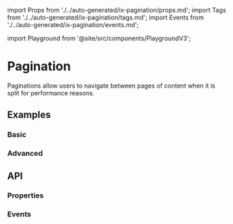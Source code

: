 import Props from './../auto-generated/ix-pagination/props.md';
import Tags from './../auto-generated/ix-pagination/tags.md';
import Events from './../auto-generated/ix-pagination/events.md';

import Playground from '@site/src/components/PlaygroundV3';

# Pagination

<Tags />
<!-- introduction start -->
Paginations allow users to navigate between pages of content when it is split for performance reasons.
<!-- introduction end -->

## Examples

### Basic

<Playground name="pagination"></Playground>

### Advanced

<Playground name="pagination-advanced"></Playground>

## API

### Properties

<Props />

### Events

<Events />
